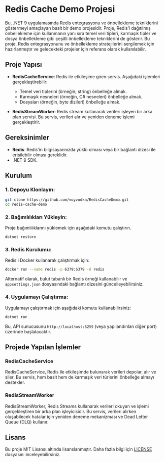 
# Redis Cache Demo Projesi

Bu, .NET 9 uygulamasında Redis entegrasyonu ve önbellekleme tekniklerini göstermeyi amaçlayan basit bir demo projesidir. 
Proje, Redis'i dağıtılmış önbellekleme için kullanmanın yanı sıra temel veri tipleri, karmaşık tipler ve dosya önbellekleme gibi çeşitli önbellekleme tekniklerini de gösterir. 
Bu proje, Redis entegrasyonunu ve önbellekleme stratejilerini sergilemek için hazırlanmıştır ve gelecekteki projeler için referans olarak kullanılabilir.

## Proje Yapısı

- **RedisCacheService**: Redis ile etkileşime giren servis. Aşağıdaki işlemleri gerçekleştirebilir:
    - Temel veri tiplerini (örneğin, string) önbelleğe almak.
    - Karmaşık nesneleri (örneğin, C# nesneleri) önbelleğe almak.
    - Dosyaları (örneğin, byte dizileri) önbelleğe almak.

- **RedisStreamWorker**: Redis stream kullanarak verileri işleyen bir arka plan servisi. Bu servis, verileri alır ve yeniden deneme işlemi gerçekleştirir.

## Gereksinimler

- **Redis**: Redis'in bilgisayarınızda yüklü olması veya bir bağlantı dizesi ile erişilebilir olması gereklidir.
- .NET 9 SDK.

## Kurulum

### 1. Depoyu Klonlayın:

```bash
git clone https://github.com/voyvodka/RedisCacheDemo.git
cd redis-cache-demo
```

### 2. Bağımlılıkları Yükleyin:

Proje bağımlılıklarını yüklemek için aşağıdaki komutu çalıştırın.

```bash
dotnet restore
```

### 3. Redis Kurulumu:

Redis'i Docker kullanarak çalıştırmak için:

```bash
docker run --name redis -p 6379:6379 -d redis
```

Alternatif olarak, bulut tabanlı bir Redis örneği kullanabilir ve `appsettings.json` dosyasındaki bağlantı dizesini güncelleyebilirsiniz.

### 4. Uygulamayı Çalıştırma:

Uygulamayı çalıştırmak için aşağıdaki komutu kullanabilirsiniz:

```bash
dotnet run
```

Bu, API sunucusunu `http://localhost:5259` (veya yapılandırılan diğer port) üzerinde başlatacaktır.

## Projede Yapılan İşlemler

### RedisCacheService
RedisCacheService, Redis ile etkileşimde bulunarak verileri depolar, alır ve siler. Bu servis, hem basit hem de karmaşık veri türlerini önbelleğe almayı destekler.

### RedisStreamWorker
RedisStreamWorker, Redis Streams kullanarak verileri okuyan ve işlemi gerçekleştiren bir arka plan işleyicisidir.
Bu servis, verileri alırken oluşabilecek hatalar için yeniden deneme mekanizması ve Dead Letter Queue (DLQ) kullanır.

## Lisans

Bu proje MIT Lisansı altında lisanslanmıştır. Daha fazla bilgi için [LICENSE](LICENSE) dosyasını inceleyebilirsiniz.

